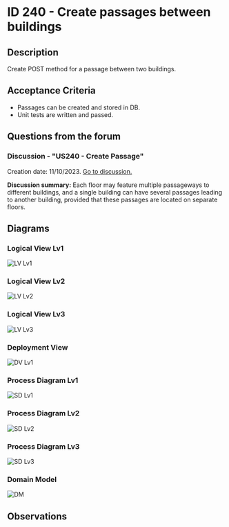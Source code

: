 # ID 240 - Create passages between buildings

## Description
Create POST method for a passage between two buildings.

## Acceptance Criteria

* Passages can be created and stored in DB.
* Unit tests are written and passed.

## Questions from the forum

### Discussion - "US240 - Create Passage"
Creation date: 11/10/2023. [Go to discussion.](https://moodle.isep.ipp.pt/mod/forum/discuss.php?d=25082)

**Discussion summary:**
Each floor may feature multiple passageways to different buildings, and a single building can have several passages leading to another building, provided that these passages are located on separate floors.

## Diagrams

### Logical View Lv1
![LV Lv1](../../diagrams/level1/Logical%20View%20Lv1.svg)

### Logical View Lv2
![LV Lv2](../../diagrams/level2/Logical%20View%20Lv2.svg)

### Logical View Lv3
![LV Lv3](../../diagrams/level3/Logical%20View%20lv3%20(Campus%20Management).svg)

### Deployment View
![DV Lv1](../../diagrams/Deployment%20View.svg)

### Process Diagram Lv1
![SD Lv1](./SD%20Lv1.svg)

### Process Diagram Lv2
![SD Lv2](./SD%20Lv2.svg)

### Process Diagram Lv3
![SD Lv3](./SD%20Lv3.svg)

### Domain Model
![DM](../../diagrams/DM.svg)

## Observations